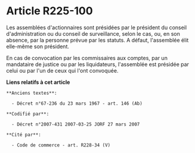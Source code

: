 # Article R225-100

Les assemblées d'actionnaires sont présidées par le président du conseil d'administration ou du conseil de surveillance,
selon le cas, ou, en son absence, par la personne prévue par les statuts. A défaut, l'assemblée élit elle-même son président.

En cas de convocation par les commissaires aux comptes, par un mandataire de justice ou par les liquidateurs, l'assemblée est
présidée par celui ou par l'un de ceux qui l'ont convoquée.

**Liens relatifs à cet article**

	**Anciens textes**:

	  - Décret n°67-236 du 23 mars 1967 - art. 146 (Ab)

	**Codifié par**:

	  - Décret n°2007-431 2007-03-25 JORF 27 mars 2007

	**Cité par**:

	  - Code de commerce - art. R228-34 (V)
